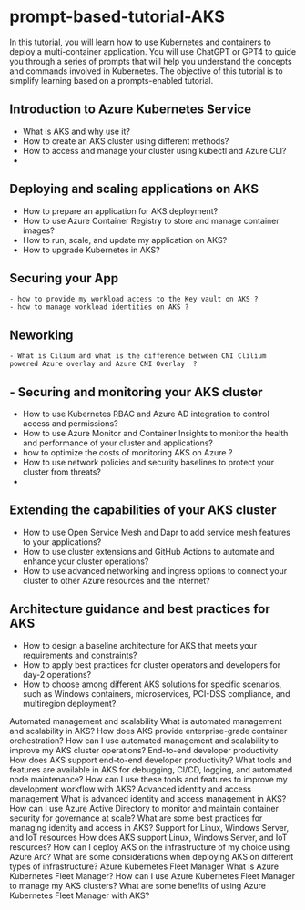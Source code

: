 # prompt-based-tutorial-AKS

In this tutorial, you will learn how to use Kubernetes and containers to deploy a multi-container application. You will use ChatGPT or GPT4 to guide you through a series of prompts that will help you understand the concepts and commands involved in Kubernetes. The objective of this tutorial is to simplify learning based on a prompts-enabled tutorial.

## Introduction to Azure Kubernetes Service
  - What is AKS and why use it?
  - How to create an AKS cluster using different methods?
  - How to access and manage your cluster using kubectl and Azure CLI?
  - 
## Deploying and scaling applications on AKS
  - How to prepare an application for AKS deployment?
  - How to use Azure Container Registry to store and manage container images?
  - How to run, scale, and update my application on AKS?
  - How to upgrade Kubernetes in AKS?

## Securing your App
	- how to provide my workload access to the Key vault on AKS ?
	- how to manage workload identities on AKS ?

## Neworking
	- What is Cilium and what is the difference between CNI Clilium powered Azure overlay and Azure CNI Overlay  ?

## - Securing and monitoring your AKS cluster
  - How to use Kubernetes RBAC and Azure AD integration to control access and permissions?
  - How to use Azure Monitor and Container Insights to monitor the health and performance of your cluster and applications?
  - how to optimize the costs of monitoring AKS on Azure ?
  - How to use network policies and security baselines to protect your cluster from threats?
  - 
##  Extending the capabilities of your AKS cluster
  - How to use Open Service Mesh and Dapr to add service mesh features to your applications?
  - How to use cluster extensions and GitHub Actions to automate and enhance your cluster operations?
  - How to use advanced networking and ingress options to connect your cluster to other Azure resources and the internet?

## Architecture guidance and best practices for AKS
  - How to design a baseline architecture for AKS that meets your requirements and constraints?
  - How to apply best practices for cluster operators and developers for day-2 operations?
  - How to choose among different AKS solutions for specific scenarios, such as Windows containers, microservices, PCI-DSS compliance, and multiregion deployment?


Automated management and scalability
What is automated management and scalability in AKS?
How does AKS provide enterprise-grade container orchestration?
How can I use automated management and scalability to improve my AKS cluster operations?
End-to-end developer productivity
How does AKS support end-to-end developer productivity?
What tools and features are available in AKS for debugging, CI/CD, logging, and automated node maintenance?
How can I use these tools and features to improve my development workflow with AKS?
Advanced identity and access management
What is advanced identity and access management in AKS?
How can I use Azure Active Directory to monitor and maintain container security for governance at scale?
What are some best practices for managing identity and access in AKS?
Support for Linux, Windows Server, and IoT resources
How does AKS support Linux, Windows Server, and IoT resources?
How can I deploy AKS on the infrastructure of my choice using Azure Arc?
What are some considerations when deploying AKS on different types of infrastructure?
Azure Kubernetes Fleet Manager
What is Azure Kubernetes Fleet Manager?
How can I use Azure Kubernetes Fleet Manager to manage my AKS clusters?
What are some benefits of using Azure Kubernetes Fleet Manager with AKS?
